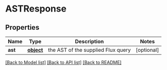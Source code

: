 # ASTResponse

## Properties
Name | Type | Description | Notes
------------ | ------------- | ------------- | -------------
**ast** | [**object**](.md) | the AST of the supplied Flux query | [optional] 

[[Back to Model list]](../README.md#documentation-for-models) [[Back to API list]](../README.md#documentation-for-api-endpoints) [[Back to README]](../README.md)


